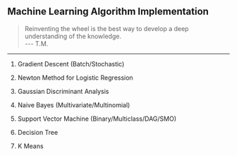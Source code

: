 ## Machine Learning Algorithm Implementation

> Reinventing the wheel is the best way to develop a deep understanding of the knowledge.<br>
> --- T.M.

<hr>

1. Gradient Descent (Batch/Stochastic)

2. Newton Method for Logistic Regression

3. Gaussian Discriminant Analysis

4. Naive Bayes (Multivariate/Multinomial)

5. Support Vector Machine (Binary/Multiclass/DAG/SMO)

6. Decision Tree

7. K Means
